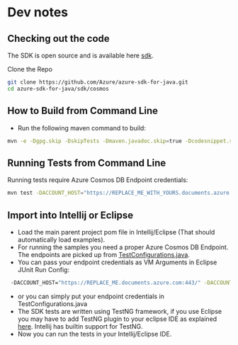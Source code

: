 # Dev notes

## Checking out the code

The SDK is open source and is available here [sdk](https://github.com/Azure/azure-sdk-for-java/blob/main/sdk/cosmos/).

Clone the Repo

```bash
git clone https://github.com/Azure/azure-sdk-for-java.git
cd azure-sdk-for-java/sdk/cosmos
```

## How to Build from Command Line

- Run the following maven command to build:

```bash
mvn -e -Dgpg.skip -DskipTests -Dmaven.javadoc.skip=true -Dcodesnippet.skip=true -Dspotbugs.skip=true -Dcheckstyle.skip=true -Drevapi.skip=true -pl ,com.azure:azure-cosmos clean install
```

## Running Tests from Command Line

Running tests require Azure Cosmos DB Endpoint credentials:

```bash
mvn test -DACCOUNT_HOST="https://REPLACE_ME_WITH_YOURS.documents.azure.com:443/" -DACCOUNT_KEY="REPLACE_ME_WITH_YOURS"
```

## Import into Intellij or Eclipse

- Load the main parent project pom file in Intellij/Eclipse (That should automatically load examples).
- For running the samples you need a proper Azure Cosmos DB Endpoint. The endpoints are picked up from [TestConfigurations.java](https://github.com/Azure/azure-sdk-for-java/blob/main/sdk/cosmos/azure-cosmos/src/main/java/com/azure/cosmos/implementation/TestConfigurations.java).
- You can pass your endpoint credentials as VM Arguments in Eclipse JUnit Run Config:

```bash
 -DACCOUNT_HOST="https://REPLACE_ME.documents.azure.com:443/" -DACCOUNT_KEY="REPLACE_ME"
```

- or you can simply put your endpoint credentials in TestConfigurations.java
- The SDK tests are written using TestNG framework, if you use Eclipse you may have to
  add TestNG plugin to your eclipse IDE as explained [here](https://testng.org/#_eclipse_plug_in_2).
  Intellij has builtin support for TestNG.
- Now you can run the tests in your Intellij/Eclipse IDE.